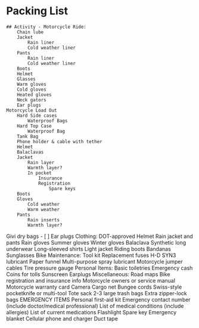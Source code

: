 # Packing List

	## Activity - Motorcycle Ride:
		Chain lube
		Jacket
			Rain liner
			Cold weather liner
		Pants
			Rain liner
			Cold weather liner
		Boots
		Helmet
		Glasses
		Warm gloves
		Cold gloves
		Heated gloves
		Neck gators
		Ear plugs
	Motorcycle Load Out
		Hard Side cases
			Waterproof Bags
		Hard Top Case
			Waterproof Bag
		Tank Bag
		Phone holder & cable with tether
		Helmet
		Balaclavas
		Jacket
			Rain layer
			Warmth layer?
			In pocket
				Insurance
				Registration
					Spare keys
		Boots
		Gloves
			Cold weather
			Warm weather
		Pants
			Rain inserts
			Warmth layer?
Givi dry bags
    - [ ] Ear plugs
		Clothing:
			DOT-approved Helmet
			Rain jacket and pants
			Rain gloves
			Summer gloves
			Winter gloves
			Balaclava
			Synthetic long underwear
			Long-sleeved shirts
			Light jacket
			Riding boots
			Bandanas
			Sunglasses
		Bike Maintenance:
			Tool kit
			Replacement fuses
			H-D SYN3 lubricant
			Paper funnel
			Multi-purpose spray lubricant
			Motorcycle jumper cables
			Tire pressure gauge
		Personal Items:
			Basic toiletries
			Emergency cash
			Coins for tolls
			Sunscreen
			Earplugs
		Miscellaneous:
			Road maps
			Bike registration and insurance info
			Motorcycle owners or service manual
			Motorcycle warranty card
			Camera
			Cargo net
			Bungee cords
			Swiss-style pocketknife or multi-tool
			Tote sack
			2-3 large trash bags
			Extra zipper-lock bags
		EMERGENCY ITEMS
			Personal first-aid kit
			Emergency contact number (include doctor/medical professional)
			List of medical conditions (include allergies)
			List of current medications
			Flashlight
			Spare key
			Emergency blanket
			Cellular phone and charger
			Duct tape
